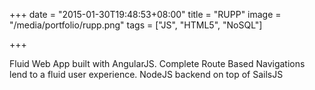 +++
date = "2015-01-30T19:48:53+08:00"
title = "RUPP"
image = "/media/portfolio/rupp.png"
tags = ["JS", "HTML5", "NoSQL"]

+++

Fluid Web App built with AngularJS. Complete Route Based Navigations lend to a fluid user experience. NodeJS backend on top of SailsJS